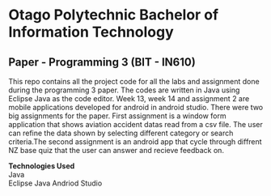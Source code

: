 # Otago Polytechnic Bachelor of Information Technology
## Paper - Programming 3 (BIT - IN610)
This repo contains all the project code for all the labs and assignment done during the programming 3 paper. The codes are written in Java
using Eclipse Java as the code editor. Week 13, week 14 and assignment 2 are mobile applications developed for android in android studio.  There were two big assignments for the paper. First assignment is a window form application that shows aviation accident datas read from 
a csv file. The user can refine the data shown by selecting different category or search criteria.The second assignment is an android
app that cycle through diffrent NZ base quiz that the user can answer and recieve feedback on.

__Technologies Used__  
Java  
Eclipse Java
Andriod Studio
